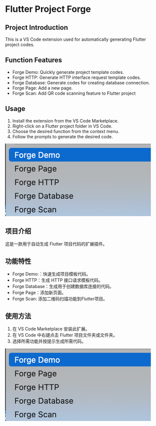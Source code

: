 # Flutter Project Forge
## Project Introduction
This is a VS Code extension used for automatically generating Flutter project codes. 
## Function Features
- Forge Demo: Quickly generate project template codes.
- Forge HTTP: Generate HTTP interface request template codes.
- Forge Database: Generate codes for creating database connection.
- Forge Page: Add a new page.
- Forge Scan: Add QR code scanning feature to Flutter project

## Usage
1. Install the extension from the VS Code Marketplace.
2. Right-click on a Flutter project folder in VS Code.
3. Choose the desired function from the context menu.
4. Follow the prompts to generate the desired code.

![use](detail.png)

## 项目介绍
这是一款用于自动生成 Flutter 项目代码的扩展插件。
## 功能特性
- Forge Demo:：快速生成项目模板代码。
- Forge HTTP：生成 HTTP 接口请求模板代码。
- Forge Database：生成用于创建数据库连接的代码。
- Forge Page：添加新页面。
- Forge Scan: 添加二维码扫描功能到Flutter项目。

## 使用方法
1. 在 VS Code Marketplace 安装此扩展。
2. 在 VS Code 中右键点击 Flutter 项目文件夹或文件夹。
3. 选择所需功能并按提示生成所需代码。

![use](detail.png)